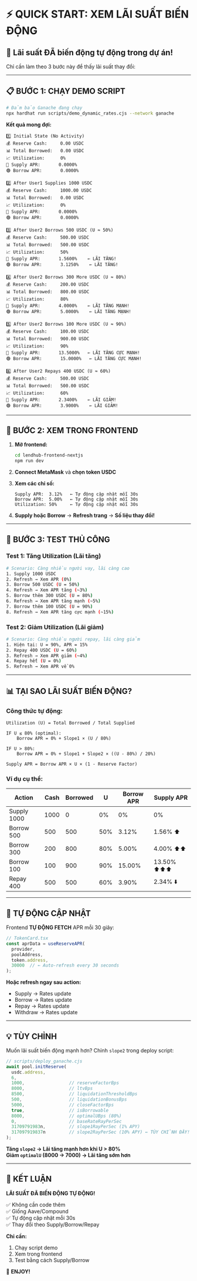 # ⚡ QUICK START: XEM LÃI SUẤT BIẾN ĐỘNG

## 🎯 Lãi suất ĐÃ biến động tự động trong dự án!

Chỉ cần làm theo 3 bước này để thấy lãi suất thay đổi:

---

## 📋 BƯỚC 1: CHẠY DEMO SCRIPT

```bash
# Đảm bảo Ganache đang chạy
npx hardhat run scripts/demo_dynamic_rates.cjs --network ganache
```

**Kết quả mong đợi:**
```
1️⃣ Initial State (No Activity)
💰 Reserve Cash:     0.00 USDC
📊 Total Borrowed:   0.00 USDC
📈 Utilization:      0%
🔵 Supply APR:       0.0000%
🟢 Borrow APR:       0.0000%

2️⃣ After User1 Supplies 1000 USDC
💰 Reserve Cash:     1000.00 USDC
📊 Total Borrowed:   0.00 USDC
📈 Utilization:      0%
🔵 Supply APR:       0.0000%
🟢 Borrow APR:       0.0000%

3️⃣ After User2 Borrows 500 USDC (U ≈ 50%)
💰 Reserve Cash:     500.00 USDC
📊 Total Borrowed:   500.00 USDC
📈 Utilization:      50%
🔵 Supply APR:       1.5600%    ← LÃI TĂNG!
🟢 Borrow APR:       3.1250%    ← LÃI TĂNG!

4️⃣ After User2 Borrows 300 More USDC (U ≈ 80%)
💰 Reserve Cash:     200.00 USDC
📊 Total Borrowed:   800.00 USDC
📈 Utilization:      80%
🔵 Supply APR:       4.0000%    ← LÃI TĂNG MẠNH!
🟢 Borrow APR:       5.0000%    ← LÃI TĂNG MẠNH!

5️⃣ After User2 Borrows 100 More USDC (U ≈ 90%)
💰 Reserve Cash:     100.00 USDC
📊 Total Borrowed:   900.00 USDC
📈 Utilization:      90%
🔵 Supply APR:       13.5000%   ← LÃI TĂNG CỰC MẠNH!
🟢 Borrow APR:       15.0000%   ← LÃI TĂNG CỰC MẠNH!

6️⃣ After User2 Repays 400 USDC (U ≈ 60%)
💰 Reserve Cash:     500.00 USDC
📊 Total Borrowed:   500.00 USDC
📈 Utilization:      60%
🔵 Supply APR:       2.3400%    ← LÃI GIẢM!
🟢 Borrow APR:       3.9000%    ← LÃI GIẢM!
```

---

## 📱 BƯỚC 2: XEM TRONG FRONTEND

1. **Mở frontend:**
   ```bash
   cd lendhub-frontend-nextjs
   npm run dev
   ```

2. **Connect MetaMask** và **chọn token USDC**

3. **Xem các chỉ số:**
   ```
   Supply APR:  3.12%   ← Tự động cập nhật mỗi 30s
   Borrow APR:  5.00%   ← Tự động cập nhật mỗi 30s
   Utilization: 50%     ← Tự động cập nhật mỗi 30s
   ```

4. **Supply hoặc Borrow** → **Refresh trang** → **Số liệu thay đổi!**

---

## 🧪 BƯỚC 3: TEST THỦ CÔNG

### **Test 1: Tăng Utilization (Lãi tăng)**

```bash
# Scenario: Càng nhiều người vay, lãi càng cao
1. Supply 1000 USDC
2. Refresh → Xem APR (0%)
3. Borrow 500 USDC (U = 50%)
4. Refresh → Xem APR tăng (~3%)
5. Borrow thêm 300 USDC (U = 80%)
6. Refresh → Xem APR tăng mạnh (~5%)
7. Borrow thêm 100 USDC (U = 90%)
8. Refresh → Xem APR tăng cực mạnh (~15%)
```

### **Test 2: Giảm Utilization (Lãi giảm)**

```bash
# Scenario: Càng nhiều người repay, lãi càng giảm
1. Hiện tại: U = 90%, APR = 15%
2. Repay 400 USDC (U = 60%)
3. Refresh → Xem APR giảm (~4%)
4. Repay hết (U = 0%)
5. Refresh → Xem APR về 0%
```

---

## 📊 TẠI SAO LÃI SUẤT BIẾN ĐỘNG?

### **Công thức tự động:**

```
Utilization (U) = Total Borrowed / Total Supplied

IF U ≤ 80% (optimal):
    Borrow APR = 0% + Slope1 × (U / 80%)
    
IF U > 80%:
    Borrow APR = 0% + Slope1 + Slope2 × ((U - 80%) / 20%)

Supply APR = Borrow APR × U × (1 - Reserve Factor)
```

### **Ví dụ cụ thể:**

| Action | Cash | Borrowed | U | Borrow APR | Supply APR |
|--------|------|----------|---|------------|------------|
| Supply 1000 | 1000 | 0 | 0% | 0% | 0% |
| Borrow 500 | 500 | 500 | 50% | 3.12% | 1.56% ⬆️ |
| Borrow 300 | 200 | 800 | 80% | 5.00% | 4.00% ⬆️⬆️ |
| Borrow 100 | 100 | 900 | 90% | 15.00% | 13.50% ⬆️⬆️⬆️ |
| Repay 400 | 500 | 500 | 60% | 3.90% | 2.34% ⬇️ |

---

## 🔄 TỰ ĐỘNG CẬP NHẬT

Frontend **TỰ ĐỘNG FETCH** APR mỗi 30 giây:

```typescript
// TokenCard.tsx
const aprData = useReserveAPR(
  provider,
  poolAddress,
  token.address,
  30000  // ← Auto-refresh every 30 seconds
);
```

**Hoặc refresh ngay sau action:**
- Supply → Rates update
- Borrow → Rates update
- Repay → Rates update
- Withdraw → Rates update

---

## 💡 TÙY CHỈNH

Muốn lãi suất biến động mạnh hơn? Chỉnh `slope2` trong deploy script:

```javascript
// scripts/deploy_ganache.cjs
await pool.initReserve(
  usdc.address,
  6,
  1000,                 // reserveFactorBps
  8000,                 // ltvBps
  8500,                 // liquidationThresholdBps
  500,                  // liquidationBonusBps
  5000,                 // closeFactorBps
  true,                 // isBorrowable
  8000,                 // optimalUBps (80%)
  0,                    // baseRateRayPerSec
  31709791983n,         // slope1RayPerSec (1% APY)
  317097919837n         // slope2RayPerSec (10% APY) ← TÙY CHỈNH ĐÂY!
);
```

**Tăng `slope2` → Lãi tăng mạnh hơn khi U > 80%**  
**Giảm `optimalU` (8000 → 7000) → Lãi tăng sớm hơn**

---

## 🎉 KẾT LUẬN

**LÃI SUẤT ĐÃ BIẾN ĐỘNG TỰ ĐỘNG!**

✅ Không cần code thêm  
✅ Giống Aave/Compound  
✅ Tự động cập nhật mỗi 30s  
✅ Thay đổi theo Supply/Borrow/Repay

**Chỉ cần:**
1. Chạy script demo
2. Xem trong frontend
3. Test bằng cách Supply/Borrow

🚀 **ENJOY!**

